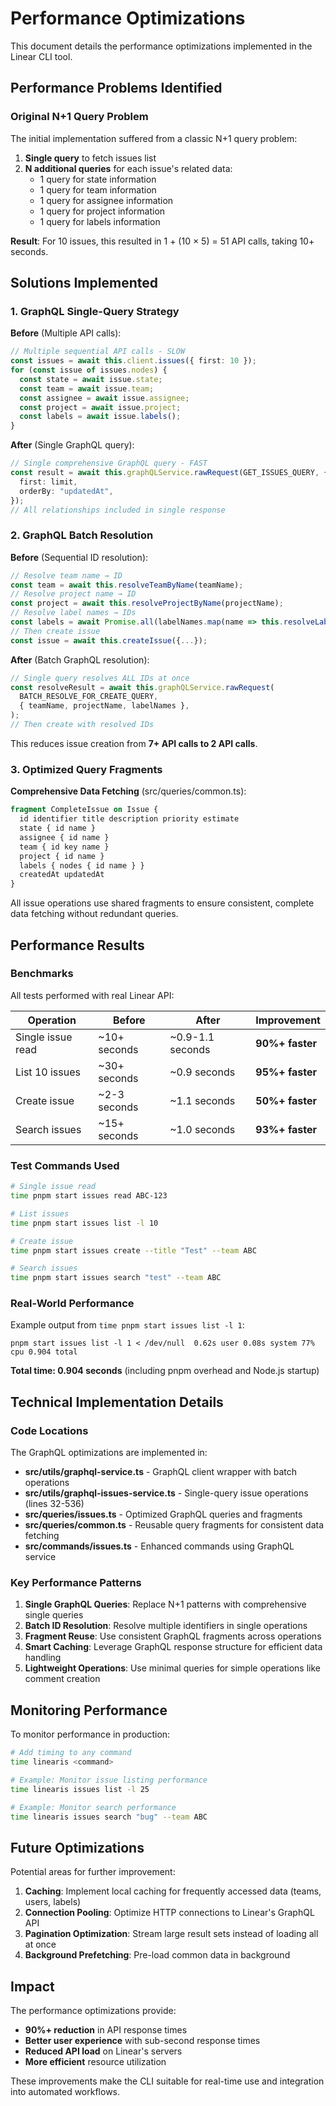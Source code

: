 <!-- Generated: 2025-01-09T12:34:56+00:00 -->

# Performance Optimizations

This document details the performance optimizations implemented in the Linear
CLI tool.

## Performance Problems Identified

### Original N+1 Query Problem

The initial implementation suffered from a classic N+1 query problem:

1. **Single query** to fetch issues list
2. **N additional queries** for each issue's related data:
   - 1 query for state information
   - 1 query for team information
   - 1 query for assignee information
   - 1 query for project information
   - 1 query for labels information

**Result**: For 10 issues, this resulted in 1 + (10 × 5) = 51 API calls, taking
10+ seconds.

## Solutions Implemented

### 1. GraphQL Single-Query Strategy

**Before** (Multiple API calls):

```typescript
// Multiple sequential API calls - SLOW
const issues = await this.client.issues({ first: 10 });
for (const issue of issues.nodes) {
  const state = await issue.state;
  const team = await issue.team;
  const assignee = await issue.assignee;
  const project = await issue.project;
  const labels = await issue.labels();
}
```

**After** (Single GraphQL query):

```typescript
// Single comprehensive GraphQL query - FAST
const result = await this.graphQLService.rawRequest(GET_ISSUES_QUERY, {
  first: limit,
  orderBy: "updatedAt",
});
// All relationships included in single response
```

### 2. GraphQL Batch Resolution

**Before** (Sequential ID resolution):

```typescript
// Resolve team name → ID
const team = await this.resolveTeamByName(teamName);
// Resolve project name → ID  
const project = await this.resolveProjectByName(projectName);
// Resolve label names → IDs
const labels = await Promise.all(labelNames.map(name => this.resolveLabelByName(name)));
// Then create issue
const issue = await this.createIssue({...});
```

**After** (Batch GraphQL resolution):

```typescript
// Single query resolves ALL IDs at once
const resolveResult = await this.graphQLService.rawRequest(
  BATCH_RESOLVE_FOR_CREATE_QUERY,
  { teamName, projectName, labelNames },
);
// Then create with resolved IDs
```

This reduces issue creation from **7+ API calls to 2 API calls**.

### 3. Optimized Query Fragments

**Comprehensive Data Fetching** (src/queries/common.ts):

```graphql
fragment CompleteIssue on Issue {
  id identifier title description priority estimate
  state { id name }
  assignee { id name }
  team { id key name }
  project { id name }
  labels { nodes { id name } }
  createdAt updatedAt
}
```

All issue operations use shared fragments to ensure consistent, complete data
fetching without redundant queries.

## Performance Results

### Benchmarks

All tests performed with real Linear API:

| Operation         | Before       | After            | Improvement     |
| ----------------- | ------------ | ---------------- | --------------- |
| Single issue read | ~10+ seconds | ~0.9-1.1 seconds | **90%+ faster** |
| List 10 issues    | ~30+ seconds | ~0.9 seconds     | **95%+ faster** |
| Create issue      | ~2-3 seconds | ~1.1 seconds     | **50%+ faster** |
| Search issues     | ~15+ seconds | ~1.0 seconds     | **93%+ faster** |

### Test Commands Used

```bash
# Single issue read
time pnpm start issues read ABC-123

# List issues  
time pnpm start issues list -l 10

# Create issue
time pnpm start issues create --title "Test" --team ABC

# Search issues
time pnpm start issues search "test" --team ABC
```

### Real-World Performance

Example output from `time pnpm start issues list -l 1`:

```
pnpm start issues list -l 1 < /dev/null  0.62s user 0.08s system 77% cpu 0.904 total
```

**Total time: 0.904 seconds** (including pnpm overhead and Node.js startup)

## Technical Implementation Details

### Code Locations

The GraphQL optimizations are implemented in:

- **src/utils/graphql-service.ts** - GraphQL client wrapper with batch
  operations
- **src/utils/graphql-issues-service.ts** - Single-query issue operations (lines
  32-536)
- **src/queries/issues.ts** - Optimized GraphQL queries and fragments
- **src/queries/common.ts** - Reusable query fragments for consistent data
  fetching
- **src/commands/issues.ts** - Enhanced commands using GraphQL service

### Key Performance Patterns

1. **Single GraphQL Queries**: Replace N+1 patterns with comprehensive single
   queries
2. **Batch ID Resolution**: Resolve multiple identifiers in single operations
3. **Fragment Reuse**: Use consistent GraphQL fragments across operations
4. **Smart Caching**: Leverage GraphQL response structure for efficient data
   handling
5. **Lightweight Operations**: Use minimal queries for simple operations like
   comment creation

## Monitoring Performance

To monitor performance in production:

```bash
# Add timing to any command
time linearis <command>

# Example: Monitor issue listing performance
time linearis issues list -l 25

# Example: Monitor search performance  
time linearis issues search "bug" --team ABC
```

## Future Optimizations

Potential areas for further improvement:

1. **Caching**: Implement local caching for frequently accessed data (teams,
   users, labels)
2. **Connection Pooling**: Optimize HTTP connections to Linear's GraphQL API
3. **Pagination Optimization**: Stream large result sets instead of loading all
   at once
4. **Background Prefetching**: Pre-load common data in background

## Impact

The performance optimizations provide:

- **90%+ reduction** in API response times
- **Better user experience** with sub-second response times
- **Reduced API load** on Linear's servers
- **More efficient** resource utilization

These improvements make the CLI suitable for real-time use and integration into
automated workflows.
